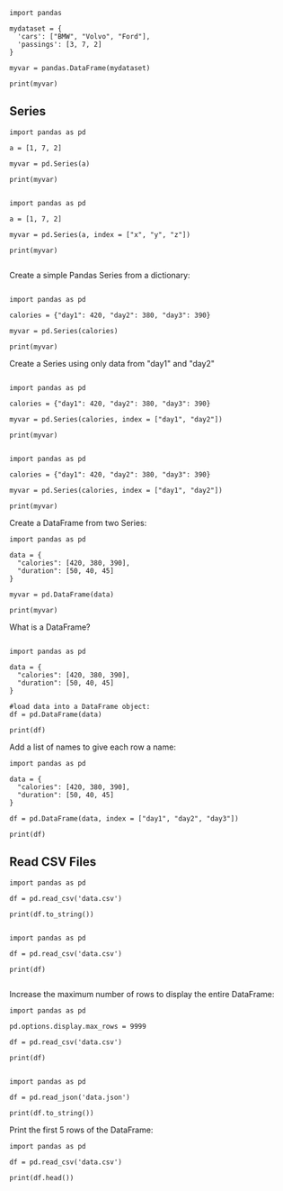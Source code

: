 

```
import pandas

mydataset = {
  'cars': ["BMW", "Volvo", "Ford"],
  'passings': [3, 7, 2]
}

myvar = pandas.DataFrame(mydataset)

print(myvar)

```

Series
---------


```
import pandas as pd

a = [1, 7, 2]

myvar = pd.Series(a)

print(myvar)

```


```

import pandas as pd

a = [1, 7, 2]

myvar = pd.Series(a, index = ["x", "y", "z"])

print(myvar)


```
Create a simple Pandas Series from a dictionary:



```

import pandas as pd

calories = {"day1": 420, "day2": 380, "day3": 390}

myvar = pd.Series(calories)

print(myvar)

```

Create a Series using only data from "day1" and "day2"

```

import pandas as pd

calories = {"day1": 420, "day2": 380, "day3": 390}

myvar = pd.Series(calories, index = ["day1", "day2"])

print(myvar)

```


```

import pandas as pd

calories = {"day1": 420, "day2": 380, "day3": 390}

myvar = pd.Series(calories, index = ["day1", "day2"])

print(myvar)

```

Create a DataFrame from two Series:

```
import pandas as pd

data = {
  "calories": [420, 380, 390],
  "duration": [50, 40, 45]
}

myvar = pd.DataFrame(data)

print(myvar)

```

What is a DataFrame?


```

import pandas as pd

data = {
  "calories": [420, 380, 390],
  "duration": [50, 40, 45]
}

#load data into a DataFrame object:
df = pd.DataFrame(data)

print(df)

```


Add a list of names to give each row a name:


```
import pandas as pd

data = {
  "calories": [420, 380, 390],
  "duration": [50, 40, 45]
}

df = pd.DataFrame(data, index = ["day1", "day2", "day3"])

print(df) 

```

Read CSV Files
-----------------


```
import pandas as pd

df = pd.read_csv('data.csv')

print(df.to_string()) 

```

```

import pandas as pd

df = pd.read_csv('data.csv')

print(df)


```

Increase the maximum number of rows to display the entire DataFrame:

```
import pandas as pd

pd.options.display.max_rows = 9999

df = pd.read_csv('data.csv')

print(df)

```


```

import pandas as pd

df = pd.read_json('data.json')

print(df.to_string())

```

Print the first 5 rows of the DataFrame:

```
import pandas as pd

df = pd.read_csv('data.csv')

print(df.head())

```




























































